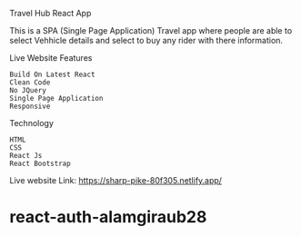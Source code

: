 Travel Hub React App

This is a SPA (Single Page Application) Travel app where people are able to select Vehhicle details and  select to buy any rider with there information.

Live Website
Features

    Build On Latest React
    Clean Code
    No JQuery
    Single Page Application
    Responsive

Technology

    HTML
    CSS
    React Js
    React Bootstrap

Live website Link: https://sharp-pike-80f305.netlify.app/

# react-auth-alamgiraub28
